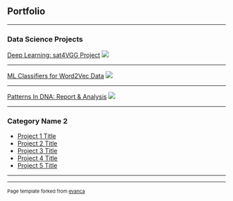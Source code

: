 ## Portfolio

---

### Data Science Projects 

[Deep Learning: sat4VGG Project](https://github.com/ayonantonio04/sat4VGG_project)
<img src="images/dummy_thumbnail.jpg?raw=true"/>

---
[ML Classifiers for Word2Vec Data](https://github.com/ayonantonio04/ML_Classifier_Applications_on_Word2VecData)
<img src="images/dummy_thumbnail.jpg?raw=true"/>

---
[Patterns In DNA: Report & Analysis](https://github.com/ayonantonio04/R_Project_Series/tree/master/Case_Study_3)
<img src="images/dummy_thumbnail.jpg?raw=true"/>

---

### Category Name 2

- [Project 1 Title](http://example.com/)
- [Project 2 Title](http://example.com/)
- [Project 3 Title](http://example.com/)
- [Project 4 Title](http://example.com/)
- [Project 5 Title](http://example.com/)

---




---
<p style="font-size:11px">Page template forked from <a href="https://github.com/evanca/quick-portfolio">evanca</a></p>
<!-- Remove above link if you don't want to attibute -->
